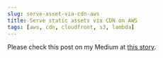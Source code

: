 ```yaml
---
slug: serve-asset-via-cdn-aws
title: Serve static assets via CDN on AWS
tags: [aws, cdn, cloudfront, s3, lambda]
---
```


Please check this post on my Medium at [this story](https://dienbui.medium.com/serve-static-assets-via-cdn-on-amazon-web-services-aws-41b3d3eeb505).
